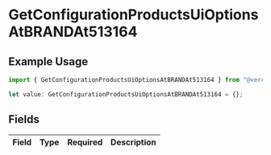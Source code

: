 # GetConfigurationProductsUiOptionsAtBRANDAt513164

## Example Usage

```typescript
import { GetConfigurationProductsUiOptionsAtBRANDAt513164 } from "@vercel/sdk/models/getconfigurationproductsop.js";

let value: GetConfigurationProductsUiOptionsAtBRANDAt513164 = {};
```

## Fields

| Field       | Type        | Required    | Description |
| ----------- | ----------- | ----------- | ----------- |